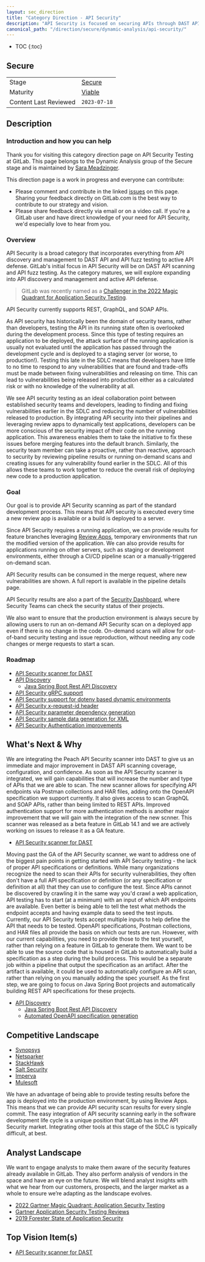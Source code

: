 ```yaml
---
layout: sec_direction
title: "Category Direction - API Security"
description: "API Security is focused on securing APIs through DAST API scanning and API fuzz testing."
canonical_path: "/direction/secure/dynamic-analysis/api-security/"
---
```


- TOC
{:toc}
## Secure

| | |
| --- | --- |
| Stage | [Secure](/direction/secure/) |
| Maturity | [Viable](/direction/maturity/) |
| Content Last Reviewed | `2023-07-18` |

## Description
### Introduction and how you can help

Thank you for visiting this category direction page on API Security Testing at GitLab. This page belongs to the Dynamic Analysis group of the Secure stage and is maintained by [Sara Meadzinger](https://gitlab.com/smeadzinger).

This direction page is a work in progress and everyone can contribute:

 - Please comment and contribute in the linked [issues](https://gitlab.com/gitlab-org/gitlab/-/issues?scope=all&utf8=%E2%9C%93&state=opened&label_name[]=Category%3AAPI%20Security) on this page. Sharing your feedback directly on GitLab.com is the best way to contribute to our strategy and vision.
 - Please share feedback directly via email or on a video call. If you're a GitLab user and have direct knowledge of your need for API Security, we'd especially love to hear from you.

### Overview

API Security is a broad category that incorporates everything from API discovery and management to DAST API and API fuzz testing to active API defense. GitLab's initial focus in API Security will be on DAST API scanning and API fuzz testing. As the category matures, we will explore expanding into API discovery and management and active API defense.

> GitLab was recently named as a [Challenger in the 2022 Magic Quadrant for Application Security Testing](https://about.gitlab.com/analysts/gartner-ast22/).

API Security currently supports REST, GraphQL, and SOAP APIs.

As API security has historically been the domain of security teams, rather than developers, testing the API in its running state often is overlooked during the development process. Since this type of testing requires an application to be deployed, the attack surface of the running application is usually not evaluated until the application has passed through the development cycle and is deployed to a staging server (or worse, to production!). Testing this late in the SDLC means that developers have little to no time to respond to any vulnerabilities that are found and trade-offs must be made between fixing vulnerabilities and releasing on time. This can lead to vulnerabilities being released into production either as a calculated risk or with no knowledge of the vulnerability at all. 

We see API security testing as an ideal collaboration point between established security teams and developers, leading to finding and fixing vulnerabilities earlier in the SDLC and reducing the number of vulnerabilities released to production. By integrating API security into their pipelines and leveraging review apps to dynamically test applications, developers can be more conscious of the security impact of their code on the running application. This awareness enables them to take the initiative to fix these issues before merging features into the default branch. Similarly, the security team member can take a proactive, rather than reactive, approach to security by reviewing pipeline results or running on-demand scans and creating issues for any vulnerability found earlier in the SDLC. All of this allows these teams to work together to reduce the overall risk of deploying new code to a production application.

### Goal

Our goal is to provide API Security scanning as part of the standard development process. This means that API security is executed every time a new review app is available or a build is deployed to a server. 

Since API Security requires a running application, we can provide results for feature branches leveraging [Review Apps](https://docs.gitlab.com/ee/ci/review_apps/), temporary environments that run the modified version of the application. We can also provide results for applications running on other servers, such as staging or development environments, either through a CI/CD pipeline scan or a manually-triggered on-demand scan.

API Security results can be consumed in the merge request, where new vulnerabilities are shown. A full report is available in the pipeline details page.

API Security results are also a part of the [Security Dashboard](https://docs.gitlab.com/ee/user/application_security/security_dashboard/), where Security Teams can check the security status of their projects.

We also want to ensure that the production environment is always secure by allowing users to run an on-demand API Security scan on a deployed app even if there is no change in the code. On-demand scans will allow for out-of-band security testing and issue reproduction, without needing any code changes or merge requests to start a scan.

### Roadmap

- [API Security scanner for DAST](https://gitlab.com/groups/gitlab-org/-/epics/4254)
- [API Discovery](https://gitlab.com/groups/gitlab-org/-/epics/7539)
  - [Java Spring Boot Rest API Discovery](https://gitlab.com/gitlab-org/gitlab/-/issues/362659)
- [API Security gRPC support](https://gitlab.com/gitlab-org/gitlab/-/issues/244492)
- [API Security support for dotenv based dynamic environments](https://gitlab.com/gitlab-org/gitlab/-/issues/247641)
- [API Security x-request-id header](https://gitlab.com/gitlab-org/gitlab/-/issues/329722)
- [API Security parameter dependency generation](https://gitlab.com/gitlab-org/gitlab/-/issues/368627)
- [API Security sample data generation for XML](https://gitlab.com/gitlab-org/gitlab/-/issues/320842)
- [API Security Authentication improvements](https://gitlab.com/groups/gitlab-org/-/epics/3932)

## What's Next & Why

We are integrating the Peach API Security scanner into DAST to give us an immediate and major improvement in DAST API scanning coverage, configuration, and confidence. As soon as the API Security scanner is integrated, we will gain capabilities that will increase the number and type of APIs that we are able to scan. The new scanner allows for specifying API endpoints via Postman collections and HAR files, adding onto the OpenAPI specification we support currently. It also gives access to scan GraphQL and SOAP APIs, rather than being limited to REST APIs. Improved authentication support for more authentication methods is another major improvement that we will gain with the integration of the new scnner. This scanner was released as a beta feature in GitLab 14.1 and we are actively working on issues to release it as a GA feature.
- [API Security scanner for DAST](https://gitlab.com/groups/gitlab-org/-/epics/4254)

Moving past the GA of the API Security scanner, we want to address one of the biggest pain points in getting started with API Security testing - the lack of proper API specifications or definitions. While many organizations recognize the need to scan their APIs for security vulnerabilities, they often don't have a full API specification or definition (or any specification or definition at all) that they can use to configure the test. Since APIs cannot be discovered by crawling it in the same way you'd crawl a web application, API testing has to start (at a minimum) with an input of which API endpoints are available. Even better is being able to tell the test what methods the endpoint accepts and having example data to seed the test inputs. Currently, our API Security tests accept multiple inputs to help define the API that needs to be tested. OpenAPI specifications, Postman collections, and HAR files all provide the basis on which our tests are run. However, with our current capabilities, you need to provide those to the test yourself, rather than relying on a feature in GitLab to generate them. We want to be able to use the source code that is housed in GitLab to automatically build a specification as a step during the build process. This would be a separate job within a pipeline that output the specification as an artifact. After the artifact is available, it could be used to automatically configure an API scan, rather than relying on you manually adding the spec yourself. As the first step, we are going to focus on Java Spring Boot projects and automatically building REST API specifications for these projects.
- [API Discovery](https://gitlab.com/groups/gitlab-org/-/epics/7539)
  - [Java Spring Boot Rest API Discovery](https://gitlab.com/gitlab-org/gitlab/-/issues/362659)
  - [Automated OpenAPI specification generation](https://gitlab.com/gitlab-org/gitlab/-/issues/213552)

## Competitive Landscape

- [Synopsys](https://www.synopsys.com/software-integrity/security-testing/api-security-testing.html)
- [Netsparker](https://www.netsparker.com/)
- [StackHawk](https://www.stackhawk.com/)
- [Salt Security](https://salt.security/)
- [Imperva](https://www.imperva.com/products/api-security/)
- [Mulesoft](https://www.mulesoft.com/platform/enterprise-integration)

We have an advantage of being able to provide testing results before the app is deployed into the production environment, by using Review Apps. This means that we can provide API security scan results for every single commit. The easy integration of API security scanning early in the software development life cycle is a unique position that GitLab has in the API Security market. Integrating other tools at this stage of the SDLC is typically difficult, at best.

## Analyst Landscape

We want to engage analysts to make them aware of the security features already available in GitLab. They also perform analysis of vendors in the space and have an eye on the future. We will blend analyst insights with what we hear from our customers, prospects, and the larger market as a whole to ensure we’re adapting as the landscape evolves. 

* [2022 Gartner Magic Quadrant: Application Security Testing](https://about.gitlab.com/analysts/gartner-ast22/)
* [Gartner Application Security Testing Reviews](https://www.gartner.com/reviews/market/application-security-testing)
* [2019 Forester State of Application Security](https://www.forrester.com/report/The+State+Of+Application+Security+2019/-/E-RES145135)

## Top Vision Item(s)

- [API Security scanner for DAST](https://gitlab.com/groups/gitlab-org/-/epics/4254)
